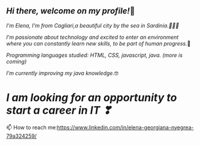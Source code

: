 ## *Hi there, welcome on my profile!*👋

*I'm Elena, I'm from Cagliari,a beautiful city by the sea in Sardinia.🌊🌊🌊*

*I'm passionate about technology and excited to enter an environment where you can constantly learn new skills, to be part of human progress.*🤩

*Programming languages studied: HTML, CSS, javascript, java. (more is coming)*

*I’m currently improving my java knowledge.*🤓

# *I am looking for an opportunity to start a career in IT ❣*

📫 How to reach me:https://www.linkedin.com/in/elena-georgiana-nyegrea-79a324259/

<!--
**HeelenaIT/HeelenaIT** is a ✨ _special_ ✨ repository because its `README.md` (this file) appears on your GitHub profile.

-->
